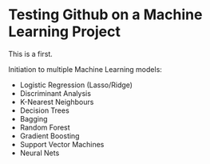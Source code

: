 # Testing Github on a Machine Learning Project

This is a first.


Initiation to multiple Machine Learning models:
 - Logistic Regression (Lasso/Ridge)
 - Discriminant Analysis
 - K-Nearest Neighbours
 - Decision Trees
 - Bagging
 - Random Forest
 - Gradient Boosting
 - Support Vector Machines
 - Neural Nets
